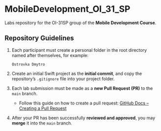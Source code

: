 # **MobileDevelopment_OI_31_SP**

Labs repository for the OI-31SP group of the **Mobile Development Course**.

## **Repository Guidelines**

1. Each participant must create a personal folder in the root directory named after themselves, for example:
   ```
   Ostrovka Dmytro
   ```
2. Create an initial Swift project as the **initial commit**, and copy the repository’s `.gitignore` file into your project folder.
3. Each lab submission must be made as a **new Pull Request (PR)** to the `main` branch.

   * Follow this guide on how to create a pull request:
     [GitHub Docs – Creating a Pull Request](https://docs.github.com/en/pull-requests/collaborating-with-pull-requests/proposing-changes-to-your-work-with-pull-requests/creating-a-pull-request)
4. After your PR has been successfully **reviewed and approved**, you may **merge** it into the `main` branch.

